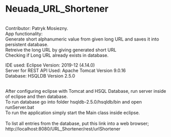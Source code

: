 # Neuada_URL_Shortener

<br/>Contributor: Patryk Mosiezny.
<br/>App functionality: 
<br/>Generate short alphanumeric value from given long URL and saves it into persistent database.
<br/>Retreive the long URL by giving generated short URL
<br/>Checking if Long URL already exists in database. 

IDE used: Eclipse Version: 2019-12 (4.14.0)
<br/>Server for REST API Used: Apache Tomcat Version 9.0.16
<br/>Database: HSQLDB Version 2.5.0

<br/>After configuring eclipse with Tomcat and HSQL Database, run server inside of eclipse and then database.
<br/>To run database go into folder hsqldb-2.5.0/hsqldb/bin and open runServer.bat
<br/>To run the application simply start the Main class inside eclipse. 
<br/>
<br/>To list all entries from the database, put this link into a web browser; http://localhost:8080/URL_Shortener/rest/urlShortener

